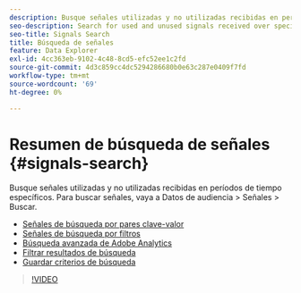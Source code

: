 ```yaml
---
description: Busque señales utilizadas y no utilizadas recibidas en períodos de tiempo específicos. Para buscar señales, vaya a Datos de audiencia > Señales > Buscar.
seo-description: Search for used and unused signals received over specific periods of time. To search for signals, go to Audience Data > Signals > Search.
seo-title: Signals Search
title: Búsqueda de señales
feature: Data Explorer
exl-id: 4cc363eb-9102-4c48-8cd5-efc52ee1c2fd
source-git-commit: 4d3c859cc4dc5294286680b0e63c287e0409f7fd
workflow-type: tm+mt
source-wordcount: '69'
ht-degree: 0%

---
```


# Resumen de búsqueda de señales {#signals-search}

Busque señales utilizadas y no utilizadas recibidas en períodos de tiempo específicos. Para buscar señales, vaya a Datos de audiencia > Señales > Buscar.

* [Señales de búsqueda por pares clave-valor](/help/using/features/data-explorer/data-explorer-signals-search/data-explorer-search-pairs.md)
* [Señales de búsqueda por filtros](/help/using/features/data-explorer/data-explorer-signals-search/data-explorer-search-filters.md)
* [Búsqueda avanzada de Adobe Analytics](/help/using/features/data-explorer/data-explorer-signals-search/data-explorer-search-analytics.md)
* [Filtrar resultados de búsqueda](/help/using/features/data-explorer/data-explorer-signals-search/data-explorer-filter-results.md)
* [Guardar criterios de búsqueda](/help/using/features/data-explorer/data-explorer-signals-search/data-explorer-save-search.md)

>[!VIDEO](https://video.tv.adobe.com/v/25148/)

